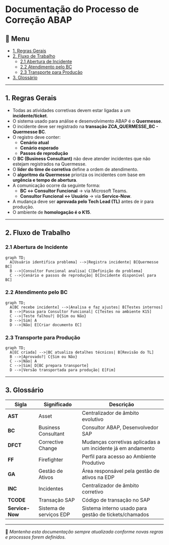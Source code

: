# Documentação do Processo de Correção ABAP

## 📌 Menu
- [1. Regras Gerais](#1-regras-gerais)
- [2. Fluxo de Trabalho](#2-fluxo-de-trabalho)
  - [2.1 Abertura de Incidente](#21-abertura-de-incidente)
  - [2.2 Atendimento pelo BC](#22-atendimento-pelo-bc)
  - [2.3 Transporte para Produção](#23-transporte-para-produção)
- [3. Glossário](#3-glossario)

---

## 1. Regras Gerais
- Todas as atividades corretivas devem estar ligadas a um **incidente/ticket**.
- O sistema usado para análise e desenvolvimento ABAP é o **Quermesse**.
- O incidente deve ser registrado na **transação ZCA_QUERMESSE_BC - Quermesse BC**.
- O registro deve conter:
  - **Cenário atual**
  - **Cenário esperado**
  - **Passos de reprodução**
- O **BC (Business Consultant)** não deve atender incidentes que não estejam registrados na Quermesse.
- O **líder do time de corretiva** define a ordem de atendimento.
- O **algoritmo da Quermesse** prioriza os incidentes com base em **urgência e tempo de abertura**.
- A comunicação ocorre da seguinte forma:
  - **BC ↔ Consultor Funcional** → via Microsoft Teams.
  - **Consultor Funcional ↔ Usuário** → via **Service-Now**.
- A mudança deve ser **aprovada pelo Tech Lead (TL)** antes de ir para produção.
- O ambiente de **homologação é o K15**.

---

## 2. Fluxo de Trabalho
### 2.1 Abertura de Incidente
```mermaid
graph TD;
  A[Usuário identifica problema] -->|Registra incidente| B[Quermesse BC]
  B -->|Consultor Funcional analisa| C[Definição do problema]
  C -->|Cenário e passos de reprodução| D[Incidente disponível para BC]
```

### 2.2 Atendimento pelo BC
```mermaid
graph TD;
  A[BC recebe incidente] -->|Analisa e faz ajustes| B[Testes internos]
  B -->|Passa para Consultor Funcional| C[Testes no ambiente K15]
  C -->|Teste falhou?| D{Sim ou Não}
  D -->|Sim| A
  D -->|Não| E[Criar documento EC]
```

### 2.3 Transporte para Produção
```mermaid
graph TD;
  A[EC criada] -->|BC atualiza detalhes técnicos| B[Revisão do TL]
  B -->|Aprovado?| C{Sim ou Não}
  C -->|Não| A
  C -->|Sim| D[BC prepara transporte]
  D -->|Versão transportada para produção| E[Fim]
```

---

## 3. Glossário

| Sigla | Significado | Descrição |
|-------|------------|-----------|
| **AST** | Asset | Centralizador de âmbito evolutivo |
| **BC** | Business Consultant | Consultor ABAP, Desenvolvedor SAP |
| **DFCT** | Corrective Change | Mudanças corretivas aplicadas a um incidente já em andamento |
| **FF** | Firefighter | Perfil para acesso ao Ambiente Produtivo |
| **GA** | Gestão de Ativos | Área responsável pela gestão de ativos na EDP |
| **INC** | Incidentes | Centralizador de âmbito corretivo |
| **TCODE** | Transação SAP | Código de transação no SAP |
| **Service-Now** | Sistema de serviços EDP | Sistema interno usado para gestão de tickets/chamados |

---

📌 *Mantenha esta documentação sempre atualizada conforme novas regras e processos forem definidos.*

